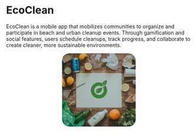 # EcoClean
EcoClean is a mobile app that mobilizes communities to organize and participate in beach and urban cleanup events. Through gamification and social features, users schedule cleanups, track progress, and collaborate to create cleaner, more sustainable environments.
<p align='center'>
  <img src="assets/ecoclean_logo.png" alt="EcoClean Logo" width="200" height="200">
</p>
